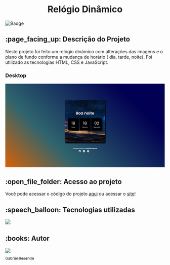 <h1 align="center">Relógio Dinâmico</h1>

![Badge](http://img.shields.io/static/v1?label=STATUS&message=EmConstrução&color=red&style=for-the-badge)

<h2> :page_facing_up: Descrição do Projeto</h2>

Neste projeto foi feito um relógio dinâmico com alterações das imagens e o plano de fundo conforme a mudança de horário ( dia, tarde, noite). Foi utilizado as tecnologias HTML, CSS e JavaScript.

<h3>Desktop</h3>
<img src="https://raw.githubusercontent.com/ResendeG/Horas/main/img/print.png" width=1000>

<h2> :open_file_folder: Acesso ao projeto</h2>

Você pode acessar o código do projeto <a href="https://github.com/ResendeG/Horas">aqui</a> ou acessar o <a href="https://relogiodinamico-nine.vercel.app/">site</a>!

<h2> :speech_balloon: Tecnologias utilizadas </h2>

<img src="https://user-images.githubusercontent.com/109033101/233857262-b95a98cb-745b-40c7-ae99-b864b130bd72.png" width=150>
<h2> :books: Autor </h2

| [<img src="https://avatars.githubusercontent.com/u/109033101?v=4" width=100><br><sub>Gabriel Resende</sub>](https://github.com/ResendeG) |
| :---: |
